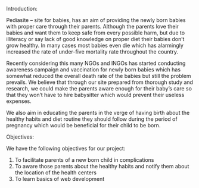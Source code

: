 Introduction:

Pediasite – site for babies, has an aim of providing the newly born babies with proper care through their parents. Although the parents love their babies and want them to keep safe from every possible harm, but due to illiteracy or say lack of good knowledge on proper diet their babies don’t grow healthy. In many cases most babies even die which has alarmingly increased the rate of under-five mortality rate throughout the country. 

Recently considering this many NGOs and INGOs has started conducting awareness campaign and vaccination for newly born babies which has somewhat reduced the overall death rate of the babies but still the problem prevails. We believe that through our site prepared from thorough study and research, we could make the parents aware enough for their baby’s care so that they won’t have to hire babysitter which would prevent their useless expenses. 

We also aim in educating the parents in the verge of having birth about the healthy habits and diet routine they should follow during the period of pregnancy which would be beneficial for their child to be born.

Objectives: 

We have the following objectives for our project:

1. To facilitate parents of a new born child in complications
2. To aware those parents about the healthy habits and notify them about the location of the  health centers
3. To learn basics of web development
